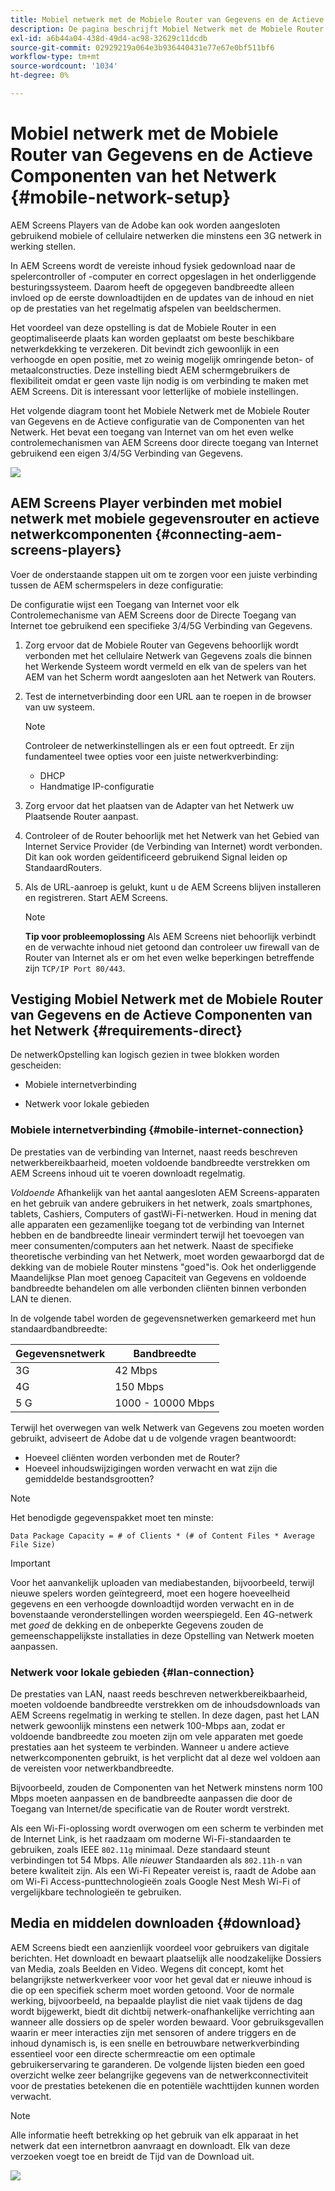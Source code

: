 ```yaml
---
title: Mobiel netwerk met de Mobiele Router van Gegevens en de Actieve Componenten van het Netwerk
description: De pagina beschrijft Mobiel Netwerk met de Mobiele Router van Gegevens en de Actieve Componenten van het Netwerk
exl-id: a6b44a04-438d-49d4-ac98-32629c11dcdb
source-git-commit: 02929219a064e3b936440431e77e67e0bf511bf6
workflow-type: tm+mt
source-wordcount: '1034'
ht-degree: 0%

---
```


# Mobiel netwerk met de Mobiele Router van Gegevens en de Actieve Componenten van het Netwerk {#mobile-network-setup}

AEM Screens Players van de Adobe kan ook worden aangesloten gebruikend mobiele of cellulaire netwerken die minstens een 3G netwerk in werking stellen.

In AEM Screens wordt de vereiste inhoud fysiek gedownload naar de spelercontroller of -computer en correct opgeslagen in het onderliggende besturingssysteem. Daarom heeft de opgegeven bandbreedte alleen invloed op de eerste downloadtijden en de updates van de inhoud en niet op de prestaties van het regelmatig afspelen van beeldschermen.

Het voordeel van deze opstelling is dat de Mobiele Router in een geoptimaliseerde plaats kan worden geplaatst om beste beschikbare netwerkdekking te verzekeren. Dit bevindt zich gewoonlijk in een verhoogde en open positie, met zo weinig mogelijk omringende beton- of metaalconstructies.
Deze instelling biedt AEM schermgebruikers de flexibiliteit omdat er geen vaste lijn nodig is om verbinding te maken met AEM Screens. Dit is interessant voor letterlijke of mobiele instellingen.

Het volgende diagram toont het Mobiele Netwerk met de Mobiele Router van Gegevens en de Actieve configuratie van de Componenten van het Netwerk. Het bevat een toegang van Internet van om het even welke controlemechanismen van AEM Screens door directe toegang van Internet gebruikend een eigen 3/4/5G Verbinding van Gegevens.

![](/help/using/assets/mobile-network-1.png)

## AEM Screens Player verbinden met mobiel netwerk met mobiele gegevensrouter en actieve netwerkcomponenten {#connecting-aem-screens-players}

Voer de onderstaande stappen uit om te zorgen voor een juiste verbinding tussen de AEM schermspelers in deze configuratie:

De configuratie wijst een Toegang van Internet voor elk Controlemechanisme van AEM Screens door de Directe Toegang van Internet toe gebruikend een specifieke 3/4/5G Verbinding van Gegevens.

1. Zorg ervoor dat de Mobiele Router van Gegevens behoorlijk wordt verbonden met het cellulaire Netwerk van Gegevens zoals die binnen het Werkende Systeem wordt vermeld en elk van de spelers van het AEM van het Scherm wordt aangesloten aan het Netwerk van Routers.
1. Test de internetverbinding door een URL aan te roepen in de browser van uw systeem.

   >[!NOTE]
   >Controleer de netwerkinstellingen als er een fout optreedt. Er zijn fundamenteel twee opties voor een juiste netwerkverbinding:
   >* DHCP
   >* Handmatige IP-configuratie

1. Zorg ervoor dat het plaatsen van de Adapter van het Netwerk uw Plaatsende Router aanpast.

1. Controleer of de Router behoorlijk met het Netwerk van het Gebied van Internet Service Provider (de Verbinding van Internet) wordt verbonden. Dit kan ook worden geïdentificeerd gebruikend Signal leiden op StandaardRouters.
1. Als de URL-aanroep is gelukt, kunt u de AEM Screens blijven installeren en registreren. Start AEM Screens.

   >[!NOTE]
   >**Tip voor probleemoplossing**
   >Als AEM Screens niet behoorlijk verbindt en de verwachte inhoud niet getoond dan controleer uw firewall van de Router van Internet als er om het even welke beperkingen betreffende zijn `TCP/IP Port 80/443`.


## Vestiging Mobiel Netwerk met de Mobiele Router van Gegevens en de Actieve Componenten van het Netwerk {#requirements-direct}

De netwerkOpstelling kan logisch gezien in twee blokken worden gescheiden:

* Mobiele internetverbinding

* Netwerk voor lokale gebieden

### Mobiele internetverbinding {#mobile-internet-connection}

De prestaties van de verbinding van Internet, naast reeds beschreven netwerkbereikbaarheid, moeten voldoende bandbreedte verstrekken om AEM Screens inhoud uit te voeren downloadt regelmatig.

*Voldoende* Afhankelijk van het aantal aangesloten AEM Screens-apparaten en het gebruik van andere gebruikers in het netwerk, zoals smartphones, tablets, Cashiers, Computers of gastWi-Fi-netwerken.
Houd in mening dat alle apparaten een gezamenlijke toegang tot de verbinding van Internet hebben en de bandbreedte lineair vermindert terwijl het toevoegen van meer consumenten/computers aan het netwerk.
Naast de specifieke theoretische verbinding van het Netwerk, moet worden gewaarborgd dat de dekking van de mobiele Router minstens &quot;goed&quot;is. Ook het onderliggende Maandelijkse Plan moet genoeg Capaciteit van Gegevens en voldoende bandbreedte behandelen om alle verbonden cliënten binnen verbonden LAN te dienen.

In de volgende tabel worden de gegevensnetwerken gemarkeerd met hun standaardbandbreedte:

| Gegevensnetwerk | Bandbreedte |
|--- |--- |
| 3G | 42 Mbps |
| 4G | 150 Mbps |
| 5 G | 1000 - 10000 Mbps |

Terwijl het overwegen van welk Netwerk van Gegevens zou moeten worden gebruikt, adviseert de Adobe dat u de volgende vragen beantwoordt:

* Hoeveel cliënten worden verbonden met de Router?
* Hoeveel inhoudswijzigingen worden verwacht en wat zijn die gemiddelde bestandsgrootten?

>[!NOTE]
>
>Het benodigde gegevenspakket moet ten minste:
>
>`Data Package Capacity = # of Clients * (# of Content Files * Average File Size)`

>[!IMPORTANT]
>
>Voor het aanvankelijk uploaden van mediabestanden, bijvoorbeeld, terwijl nieuwe spelers worden geïntegreerd, moet een hogere hoeveelheid gegevens en een verhoogde downloadtijd worden verwacht en in de bovenstaande veronderstellingen worden weerspiegeld. Een 4G-netwerk met *goed* de dekking en de onbeperkte Gegevens zouden de gemeenschappelijkste installaties in deze Opstelling van Netwerk moeten aanpassen.


### Netwerk voor lokale gebieden {#lan-connection}

De prestaties van LAN, naast reeds beschreven netwerkbereikbaarheid, moeten voldoende bandbreedte verstrekken om de inhoudsdownloads van AEM Screens regelmatig in werking te stellen. In deze dagen, past het LAN netwerk gewoonlijk minstens een netwerk 100-Mbps aan, zodat er voldoende bandbreedte zou moeten zijn om vele apparaten met goede prestaties aan het systeem te verbinden. Wanneer u andere actieve netwerkcomponenten gebruikt, is het verplicht dat al deze wel voldoen aan de vereisten voor netwerkbandbreedte.

Bijvoorbeeld, zouden de Componenten van het Netwerk minstens norm 100 Mbps moeten aanpassen en de bandbreedte aanpassen die door de Toegang van Internet/de specificatie van de Router wordt verstrekt.

Als een Wi-Fi-oplossing wordt overwogen om een scherm te verbinden met de Internet Link, is het raadzaam om moderne Wi-Fi-standaarden te gebruiken, zoals IEEE `802.11g` minimaal. Deze standaard steunt verbindingen tot 54 Mbps. Alle *nieuwer* Standaarden als `802.11h-n` van betere kwaliteit zijn. Als een Wi-Fi Repeater vereist is, raadt de Adobe aan om Wi-Fi Access-punttechnologieën zoals Google Nest Mesh Wi-Fi of vergelijkbare technologieën te gebruiken.

## Media en middelen downloaden {#download}

AEM Screens biedt een aanzienlijk voordeel voor gebruikers van digitale berichten. Het downloadt en bewaart plaatselijk alle noodzakelijke Dossiers van Media, zoals Beelden en Video. Wegens dit concept, komt het belangrijkste netwerkverkeer voor voor het geval dat er nieuwe inhoud is die op een specifiek scherm moet worden getoond.
Voor de normale werking, bijvoorbeeld, na bepaalde playlist die niet vaak tijdens de dag wordt bijgewerkt, biedt dit dichtbij netwerk-onafhankelijke verrichting aan wanneer alle dossiers op de speler worden bewaard.
Voor gebruiksgevallen waarin er meer interacties zijn met sensoren of andere triggers en de inhoud dynamisch is, is een snelle en betrouwbare netwerkverbinding essentieel voor een directe schermreactie om een optimale gebruikerservaring te garanderen.
De volgende lijsten bieden een goed overzicht welke zeer belangrijke gegevens van de netwerkconnectiviteit voor de prestaties betekenen die en potentiële wachttijden kunnen worden verwacht.

>[!NOTE]
>
>Alle informatie heeft betrekking op het gebruik van elk apparaat in het netwerk dat een internetbron aanvraagt en downloadt. Elk van deze verzoeken voegt toe en breidt de Tijd van de Download uit.

![](/help/using/assets/mobile-router-download.png)

